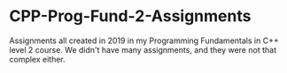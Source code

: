 # CPP-Prog-Fund-2-Assignments
Assignments all created in 2019 in my Programming Fundamentals in C++ level 2 course. We didn't have many assignments, and they were not that complex either.
